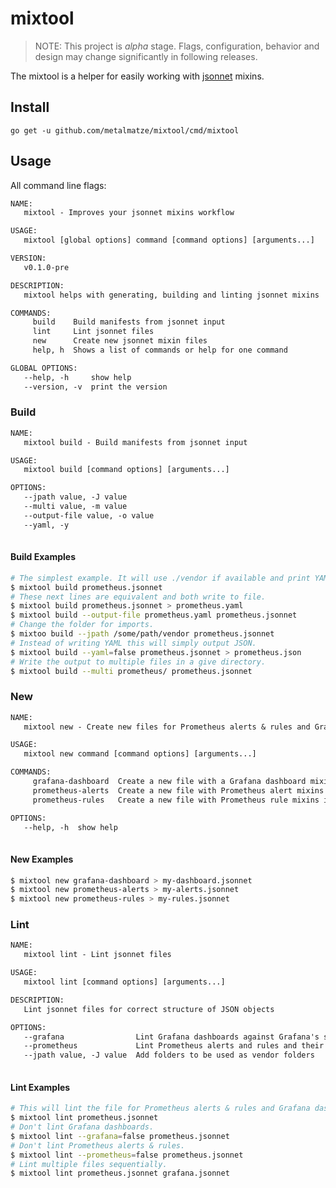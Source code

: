 # mixtool

> NOTE: This project is *alpha* stage. Flags, configuration, behavior and design may change significantly in following releases.

The mixtool is a helper for easily working with [jsonnet](http://jsonnet.org/) mixins.

## Install

```
go get -u github.com/metalmatze/mixtool/cmd/mixtool
```

## Usage

All command line flags:

[embedmd]:# (_output/help.txt)
```txt
NAME:
   mixtool - Improves your jsonnet mixins workflow

USAGE:
   mixtool [global options] command [command options] [arguments...]

VERSION:
   v0.1.0-pre

DESCRIPTION:
   mixtool helps with generating, building and linting jsonnet mixins

COMMANDS:
     build    Build manifests from jsonnet input
     lint     Lint jsonnet files
     new      Create new jsonnet mixin files
     help, h  Shows a list of commands or help for one command

GLOBAL OPTIONS:
   --help, -h     show help
   --version, -v  print the version
```

### Build

[embedmd]:# (_output/help-build.txt)
```txt
NAME:
   mixtool build - Build manifests from jsonnet input

USAGE:
   mixtool build [command options] [arguments...]

OPTIONS:
   --jpath value, -J value        
   --multi value, -m value        
   --output-file value, -o value  
   --yaml, -y                     
   
```

#### Build Examples

```bash
# The simplest example. It will use ./vendor if available and print YAML.
$ mixtool build prometheus.jsonnet
# These next lines are equivalent and both write to file.
$ mixtool build prometheus.jsonnet > prometheus.yaml
$ mixtool build --output-file prometheus.yaml prometheus.jsonnet
# Change the folder for imports.
$ mixtoo build --jpath /some/path/vendor prometheus.jsonnet
# Instead of writing YAML this will simply output JSON.
$ mixtool build --yaml=false prometheus.jsonnet > prometheus.json
# Write the output to multiple files in a give directory.
$ mixtool build --multi prometheus/ prometheus.jsonnet
```

### New

[embedmd]:# (_output/help-new.txt)
```txt
NAME:
   mixtool new - Create new files for Prometheus alerts & rules and Grafana dashboards as jsonnet mixin

USAGE:
   mixtool new command [command options] [arguments...]

COMMANDS:
     grafana-dashboard  Create a new file with a Grafana dashboard mixin inside
     prometheus-alerts  Create a new file with Prometheus alert mixins inside
     prometheus-rules   Create a new file with Prometheus rule mixins inside

OPTIONS:
   --help, -h  show help
   
```

#### New Examples

```bash
$ mixtool new grafana-dashboard > my-dashboard.jsonnet
$ mixtool new prometheus-alerts > my-alerts.jsonnet
$ mixtool new prometheus-rules > my-rules.jsonnet
```

### Lint

[embedmd]:# (_output/help-lint.txt)
```txt
NAME:
   mixtool lint - Lint jsonnet files

USAGE:
   mixtool lint [command options] [arguments...]

DESCRIPTION:
   Lint jsonnet files for correct structure of JSON objects

OPTIONS:
   --grafana                Lint Grafana dashboards against Grafana's schema
   --prometheus             Lint Prometheus alerts and rules and their given expressions
   --jpath value, -J value  Add folders to be used as vendor folders
   
```

#### Lint Examples

```bash
# This will lint the file for Prometheus alerts & rules and Grafana dashboards.
$ mixtool lint prometheus.jsonnet
# Don't lint Grafana dashboards.
$ mixtool lint --grafana=false prometheus.jsonnet
# Don't lint Prometheus alerts & rules.
$ mixtool lint --prometheus=false prometheus.jsonnet
# Lint multiple files sequentially.
$ mixtool lint prometheus.jsonnet grafana.jsonnet
```
